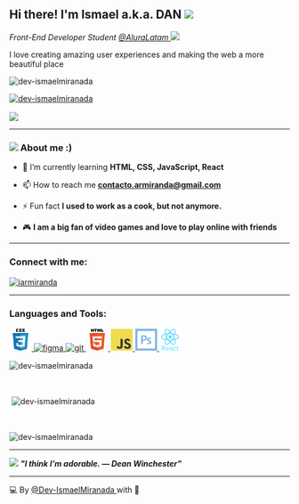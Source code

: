 <h2> Hi there! I'm Ismael a.k.a. DAN <img src="https://media0.giphy.com/media/3o7qDEBBPxtohYybUQ/giphy.gif?cid=ecf05e47zlu7l05ktzyeyawwyugitaggb32tn8ri13nz04ju&ep=v1_gifs_search&rid=giphy.gif&ct=g" width="100"></h2>

<p><em>Front-End Developer Student <a href="https://www.aluracursos.com/"> @AluraLatam </a><img src="https://i.ibb.co/VxSjL5B/290338840-558521789324750-4030730341264880648-n.jpg" width="50"></em></p>
<p>I love creating amazing user experiences and making the web a more beautiful place</p>

<p align="left"> <img src="https://komarev.com/ghpvc/?username=dev-ismaelmiranada&label=Profile%20views&color=720eb4&style=plastic" alt="dev-ismaelmiranada" /> </p>

<p align="left"> <a href="https://github.com/ryo-ma/github-profile-trophy"><img src="https://github-profile-trophy.vercel.app/?username=dev-ismaelmiranada" alt="dev-ismaelmiranada" /></a> </p>

<img align='center' src="https://media2.giphy.com/media/4rZA5D22301iMgrUNd/giphy.gif?cid=ecf05e47gj2uam50x4z97b94sjdkdr5cz1oz2dz7awx6y3te&ep=v1_gifs_related&rid=giphy.gif&ct=g" width="400">

---


### <img src="https://media2.giphy.com/media/bcKmIWkUMCjVm/giphy.gif?cid=ecf05e47bqq7qmmvrwtlid41yrynxjrsbv72fy09o372wb8n&ep=v1_gifs_search&rid=giphy.gif&ct=g" width="50"> About me :)

- 🌱 I’m currently learning **HTML, CSS, JavaScript, React**

- 📫 How to reach me **contacto.armiranda@gmail.com**

- ⚡ Fun fact **I used to work as a cook, but not anymore.**

- 🎮 **I am a big fan of video games and love to play online with friends**

---


<h3 align="left">Connect with me:</h3>
<p align="left">
<a href="https://linkedin.com/in/iarmiranda" target="blank"><img align="center" src="https://raw.githubusercontent.com/rahuldkjain/github-profile-readme-generator/master/src/images/icons/Social/linked-in-alt.svg" alt="iarmiranda" height="30" width="40" /></a>
</p>

---


<h3 align="left">Languages and Tools:</h3>
<p align="left"> <a href="https://www.w3schools.com/css/" target="_blank" rel="noreferrer"> <img src="https://raw.githubusercontent.com/devicons/devicon/master/icons/css3/css3-original-wordmark.svg" alt="css3" width="40" height="40"/> </a> <a href="https://www.figma.com/" target="_blank" rel="noreferrer"> <img src="https://www.vectorlogo.zone/logos/figma/figma-icon.svg" alt="figma" width="40" height="40"/> </a> <a href="https://git-scm.com/" target="_blank" rel="noreferrer"> <img src="https://www.vectorlogo.zone/logos/git-scm/git-scm-icon.svg" alt="git" width="40" height="40"/> </a> <a href="https://www.w3.org/html/" target="_blank" rel="noreferrer"> <img src="https://raw.githubusercontent.com/devicons/devicon/master/icons/html5/html5-original-wordmark.svg" alt="html5" width="40" height="40"/> </a> <a href="https://developer.mozilla.org/en-US/docs/Web/JavaScript" target="_blank" rel="noreferrer"> <img src="https://raw.githubusercontent.com/devicons/devicon/master/icons/javascript/javascript-original.svg" alt="javascript" width="40" height="40"/> </a> <a href="https://www.photoshop.com/en" target="_blank" rel="noreferrer"> <img src="https://raw.githubusercontent.com/devicons/devicon/master/icons/photoshop/photoshop-line.svg" alt="photoshop" width="40" height="40"/> </a> <a href="https://reactjs.org/" target="_blank" rel="noreferrer"> <img src="https://raw.githubusercontent.com/devicons/devicon/master/icons/react/react-original-wordmark.svg" alt="react" width="40" height="40"/> </a> </p>

<p><img align="center" src="https://github-readme-stats.vercel.app/api/top-langs?username=dev-ismaelmiranada&show_icons=true&locale=en&layout=compact" alt="dev-ismaelmiranada" /></p></br>

<p>&nbsp;<img align="center" src="https://github-readme-stats.vercel.app/api?username=dev-ismaelmiranada&show_icons=true&locale=en" alt="dev-ismaelmiranada" /></p></br>

<p><img align="center" src="https://github-readme-streak-stats.herokuapp.com/?user=dev-ismaelmiranada&" alt="dev-ismaelmiranada" /></p>

---


<img src="https://media0.giphy.com/media/v1.Y2lkPTc5MGI3NjExM2EzYzE2ZmQ1MmFhOTYyM2ZjNDdjZjBmNzc0ZDM4OGEwNGQ2ZTZhMCZlcD12MV9pbnRlcm5hbF9naWZzX2dpZklkJmN0PWc/9U8vFgk0fD1OE/giphy.gif" width="100"> <em><b> "I think I’m adorable. — Dean Winchester"</b> </em>

---


💻 By [@Dev-IsmaelMiranada ](https://github.com/Dev-IsmaelMiranada) with 💙
